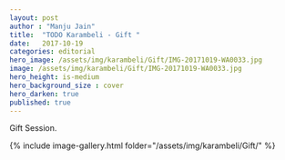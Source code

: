 ```yaml
---
layout: post
author : "Manju Jain"
title:  "TODO Karambeli - Gift "
date:   2017-10-19
categories: editorial
hero_image: /assets/img/karambeli/Gift/IMG-20171019-WA0033.jpg
image: /assets/img/karambeli/Gift/IMG-20171019-WA0033.jpg
hero_height: is-medium
hero_background_size : cover
hero_darken: true
published: true
---
```


Gift Session.


{% include image-gallery.html folder="/assets/img/karambeli/Gift/" %}
